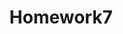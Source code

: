 ---
layout: post
title: Homework7
cover-img: /assets/img/path.jpg
thumbnail-img: /assets/img/hw7.png
permalink: /homework/homework7.md
---